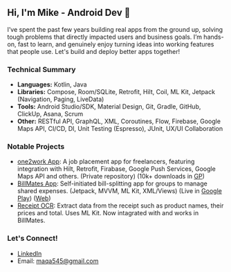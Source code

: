 ## Hi, I'm Mike - Android Dev 📲
I’ve spent the past few years building real apps from the ground up, solving tough problems that directly impacted users and business goals. I’m hands-on, fast to learn, and genuinely enjoy turning ideas into working features that people use. Let's build and deploy better apps together!

### Technical Summary 
- **Languages:** Kotlin, Java
- **Libraries:** Compose, Room/SQLite, Retrofit, Hilt, Coil, ML Kit, Jetpack (Navigation, Paging, LiveData)
- **Tools:** Android Studio/SDK, Material Design, Git, Gradle, GitHub, ClickUp, Asana, Scrum
- **Other:** RESTful API, GraphQL, XML, Coroutines, Flow, Firebase, Google Maps API, CI/CD, DI, Unit Testing (Espresso), JUnit, UX/UI Collaboration

### Notable Projects
- [one2work App](https://play.google.com/store/apps/details?id=ru.one2work.android): A job placement app for freelancers, featuring integration with Hilt, Retrofit, Firabase, Google Push Services, Google Maps API and others. (Private repository) (10k+ downloads in [GP](https://play.google.com/store/apps/details?id=ru.one2work.android))
- [BillMates App](https://github.com/maqa544/BillMates): Self-initiated bill-splitting app for groups to manage shared expenses. (Jetpack, MVVM, ML Kit, XML/Views) (Live in [Google Play](https://play.google.com/store/apps/details?id=com.maqa544.billmates)) ([Web](https://maqa544.github.io/BillMatesApp/))
- [Receipt OCR](https://github.com/maqa544/android-receipt-ocr): Extract data from the receipt such as product names, their prices and total. Uses ML Kit. Now intagrated with and works in BillMates.

### Let's Connect!
- [LinkedIn](https://www.linkedin.com/in/maqa545/)
- Email: maqa545@gmail.com
